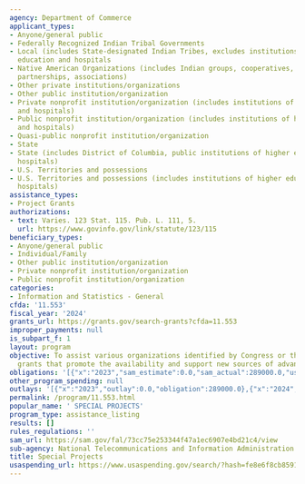 ```yaml
---
agency: Department of Commerce
applicant_types:
- Anyone/general public
- Federally Recognized Indian Tribal Governments
- Local (includes State-designated Indian Tribes, excludes institutions of higher
  education and hospitals
- Native American Organizations (includes Indian groups, cooperatives, corporations,
  partnerships, associations)
- Other private institutions/organizations
- Other public institution/organization
- Private nonprofit institution/organization (includes institutions of higher education
  and hospitals)
- Public nonprofit institution/organization (includes institutions of higher education
  and hospitals)
- Quasi-public nonprofit institution/organization
- State
- State (includes District of Columbia, public institutions of higher education and
  hospitals)
- U.S. Territories and possessions
- U.S. Territories and possessions (includes institutions of higher education and
  hospitals)
assistance_types:
- Project Grants
authorizations:
- text: Varies. 123 Stat. 115. Pub. L. 111, 5.
  url: https://www.govinfo.gov/link/statute/123/115
beneficiary_types:
- Anyone/general public
- Individual/Family
- Other public institution/organization
- Private nonprofit institution/organization
- Public nonprofit institution/organization
categories:
- Information and Statistics - General
cfda: '11.553'
fiscal_year: '2024'
grants_url: https://grants.gov/search-grants?cfda=11.553
improper_payments: null
is_subpart_f: 1
layout: program
objective: To assist various organizations identified by Congress or through non-competitive
  grants that promote the availability and support new sources of advanced telecommunications.
obligations: '[{"x":"2023","sam_estimate":0.0,"sam_actual":289000.0,"usa_spending_actual":-747477.43},{"x":"2024","sam_estimate":0.0,"sam_actual":289000.0,"usa_spending_actual":289000.0},{"x":"2025","sam_estimate":0.0,"sam_actual":289000.0,"usa_spending_actual":62900.0}]'
other_program_spending: null
outlays: '[{"x":"2023","outlay":0.0,"obligation":289000.0},{"x":"2024","outlay":0.0,"obligation":289000.0},{"x":"2025","outlay":0.0,"obligation":62900.0}]'
permalink: /program/11.553.html
popular_name: ' SPECIAL PROJECTS'
program_type: assistance_listing
results: []
rules_regulations: ''
sam_url: https://sam.gov/fal/73cc75e253344f47a1ec6907e4bd21c4/view
sub-agency: National Telecommunications and Information Administration
title: Special Projects
usaspending_url: https://www.usaspending.gov/search/?hash=fe8e6f8cb8591abfb9fcb45d9197f94a
---
```


